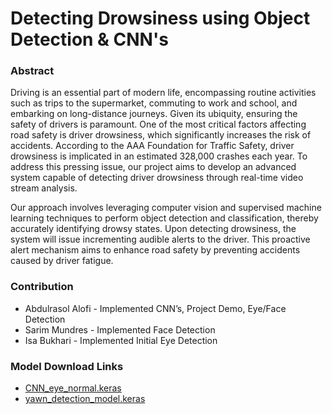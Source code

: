 # Detecting Drowsiness using Object Detection & CNN's

### Abstract
Driving is an essential part of modern life, encompassing routine activities such as trips to the supermarket, commuting to work and school, and embarking on long-distance journeys. Given its ubiquity, ensuring the safety of drivers is paramount. One of the most critical factors affecting road safety is driver drowsiness, which significantly increases the risk of accidents. According to the AAA Foundation for Traffic Safety, driver drowsiness is implicated in an estimated 328,000 crashes each year. To address this pressing issue, our project aims to develop an advanced system capable of detecting driver drowsiness through real-time video stream analysis.

Our approach involves leveraging computer vision and supervised machine learning techniques to perform object detection and classification, thereby accurately identifying drowsy states. Upon detecting drowsiness, the system will issue incrementing audible alerts to the driver. This proactive alert mechanism aims to enhance road safety by preventing accidents caused by driver fatigue.

### Contribution
- Abdulrasol Alofi - Implemented CNN’s, Project Demo, Eye/Face Detection
- Sarim Mundres - Implemented Face Detection
- Isa Bukhari - Implemented Initial Eye Detection

### Model Download Links
- [CNN_eye_normal.keras](https://store9.gofile.io/download/direct/49cfe719-aaba-407a-9bed-8841b44d2141/CNN_eye_normal.keras)
- [yawn_detection_model.keras](https://store9.gofile.io/download/direct/d1826209-b855-4b2d-aab2-430e850174c2/yawn_detection_model.keras)

